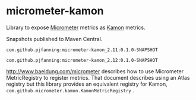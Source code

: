 # micrometer-kamon
Library to expose [Micrometer](https://micrometer.io) metrics as [Kamon](http://kamon.io/) metrics.

Snapshots published to Maven Central.

`com.github.pjfanning:micrometer-kamon_2.11:0.1.0-SNAPSHOT`

`com.github.pjfanning:micrometer-kamon_2.12:0.1.0-SNAPSHOT`

http://www.baeldung.com/micrometer describes how to use Micrometer MetricRegistry to register metrics.
That document describes using an Atlas registry but this library provides an equivalent registry for Kamon, 
`com.github.micrometer.kamon.KamonMetricRegistry` .

